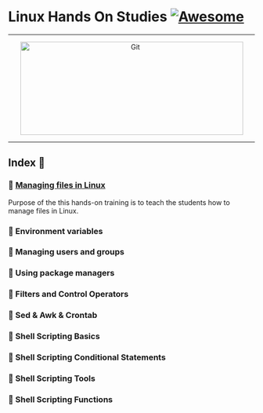 Linux Hands On Studies [![Awesome](https://cdn.rawgit.com/sindresorhus/awesome/d7305f38d29fed78fa85652e3a63e154dd8e8829/media/badge.svg)](https://github.com/sindresorhus/awesome)
===============
<hr>
<p align="center">
	<img alt="Git" src="https://raw.githubusercontent.com/medipnegiz/linux_cheat_sheet/main/Img/linux.svg" height="190" width="455">
</p>
<hr>

## Index 📜
### 🔖 [Managing files in Linux](https://github.com/medipnegiz/linux_hands_on/blob/main/1_Managing_files_in_linux.md)
Purpose of the this hands-on training is to teach the students how to manage files in Linux.

### 🔖 Environment variables
### 🔖 Managing users and groups
### 🔖 Using package managers
### 🔖 Filters and Control Operators
### 🔖 Sed & Awk & Crontab
### 🔖 Shell Scripting Basics
### 🔖 Shell Scripting Conditional Statements
### 🔖 Shell Scripting Tools
### 🔖 Shell Scripting Functions
